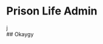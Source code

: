 # Prison Life Admin

<body>
  <a class="btn">j</a>
</body>

<footer>
  <div>
    ## Okaygy
  </div>
</footer>
  
